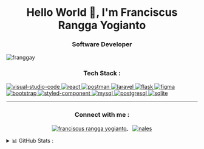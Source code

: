 <h1 align="center">Hello World 👋, I'm Franciscus Rangga Yogianto</h1>
<h3 align="center">Software Developer</h3>

<p align="left"> 
    <img src="https://komarev.com/ghpvc/?username=franggay&label=Profile%20views&color=0e75b6&style=flat" alt="franggay" /> 
</p>


<h3 align="center">Tech Stack :</h3>

<!-- language/tool/framework stack -->
<a href="https://code.visualstudio.com/" target="_blank"> 
  <img src="https://img.shields.io/badge/Visual%20Studio%20Code-0078d7.svg?style=for-the-badge&logo=visual-studio-code&logoColor=white" alt="visual-studio-code"/> 
</a> 
<a href="https://reactjs.org/" target="_blank"> 
  <img src="https://img.shields.io/badge/react-%2320232a.svg?style=for-the-badge&logo=react&logoColor=%2361DAFB" alt="react"/> 
</a> 
<a href="https://www.postman.com/" target="_blank"> 
  <img src="https://img.shields.io/badge/Postman-FF6C37?style=for-the-badge&logo=postman&logoColor=white" alt="postman"/> 
</a> 
<a href="https://laravel.com/" target="_blank"> 
  <img src="https://img.shields.io/badge/laravel-%23FF2D20.svg?style=for-the-badge&logo=laravel&logoColor=white" alt="laravel"/> 
</a> 
<a href="https://flask.palletsprojects.com" target="_blank"> 
  <img src="https://img.shields.io/badge/flask-%23000.svg?style=for-the-badge&logo=flask&logoColor=white" alt="flask"/> 
</a> 
<!-- <a href="https://expressjs.com/" target="_blank"> 
  <img src="https://img.shields.io/badge/Express.js-000000?style=for-the-badge&logo=express&logoColor=white" alt="expressjs"/> 
</a>  -->

<!-- design stack -->
<a href="https://www.figma.com/" target="_blank"> 
  <img src="https://img.shields.io/badge/figma-%23F24E1E.svg?style=for-the-badge&logo=figma&logoColor=white" alt="figma"/>
</a> 
<a href="https://getbootstrap.com" target="_blank"> 
  <img src="https://img.shields.io/badge/Bootstrap-563D7C?style=for-the-badge&logo=bootstrap&logoColor=white" alt="bootstrap"/>
</a> 
<a href="https://styled-components.com/" target="_blank"> 
  <img src="https://img.shields.io/badge/styled--components-DB7093?style=for-the-badge&logo=styled-components&logoColor=white" alt="styled-component"/>
</a> 

<!-- database stack -->
<a href="https://www.mysql.com/" target="_blank"> 
  <img src="https://img.shields.io/badge/mysql-%2300f.svg?style=for-the-badge&logo=mysql&logoColor=white" alt="mysql"/>
</a>
<a href="https://www.postgresql.org/" target="_blank"> 
  <img src="https://img.shields.io/badge/PostgreSQL-316192?style=for-the-badge&logo=postgresql&logoColor=white" alt="postgresql"/>
</a>
<a href="https://www.sqlite.org/index.html" target="_blank"> 
  <img src="https://img.shields.io/badge/sqlite-%2307405e.svg?style=for-the-badge&logo=sqlite&logoColor=white" alt="sqlite"/>
</a>
<!-- <a href="https://www.mongodb.com/" target="_blank"> 
  <img src="https://img.shields.io/badge/MongoDB-4EA94B?style=for-the-badge&logo=mongodb&logoColor=white" alt="mongodb"/>
</a> -->


<hr/>

<h3 align="center">Connect with me :</h3>

<!-- social media -->
<p align="center">
  <a href="https://www.linkedin.com/in/franciscusranggayogianto/" target="_blank">
    <img align="center" src="https://img.shields.io/badge/LinkedIn-0077B5?style=for-the-badge&logo=linkedin&logoColor=white" alt="franciscus rangga yogianto"/>
  </a>&nbsp;&nbsp;
  <a href="https://discordapp.com/users/440819706283425794/" target="_blank">
    <img align="center" src="https://img.shields.io/badge/Discord-7289DA?style=for-the-badge&logo=discord&logoColor=white" alt="nales"/>
  </a>
  <!-- <a href="" target="_blank">
    <img align="center" src="https://img.shields.io/badge/Instagram-%23E4405F.svg?style=for-the-badge&logo=Instagram&logoColor=white" alt="franciscus rangga yogianto"/>
  </a> -->
</p>

<!-- statistic -->
<details> 
  <summary>📊 GitHub Stats :</summary>
  <a href="https://github.com/anuraghazra/github-readme-stats"><img alt="franggay github stats" src="https://github-readme-stats.vercel.app/api?username=franggay&show_icons=true&locale=en" height="192px"/></a>
  <a href="https://github.com/anuraghazra/github-readme-stats"><img alt="franggay top languages" src="https://github-readme-stats.vercel.app/api/top-langs?username=franggay&show_icons=true&locale=en&layout=compact" alt="franggay" height="192px"/></a>
</details>
